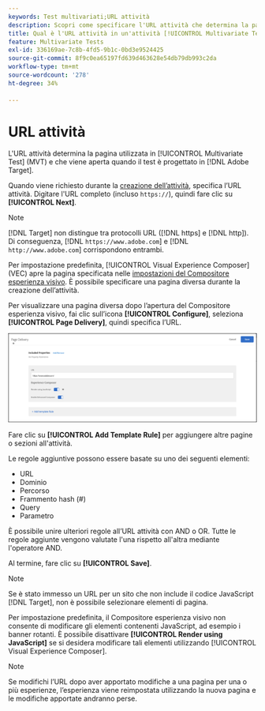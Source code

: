 ```yaml
---
keywords: Test multivariati;URL attività
description: Scopri come specificare l'URL attività che determina la pagina utilizzata nel test e che viene visualizzata quando l'attività [!UICONTROL Multivariate Test] è progettata utilizzando  [!DNL Adobe Target].
title: Qual è l'URL attività in un'attività [!UICONTROL Multivariate Test] (MVT)?
feature: Multivariate Tests
exl-id: 336169ae-7c8b-4fd5-9b1c-0bd3e9524425
source-git-commit: 8f9c0ea65197fd639d463628e54db79db993c2da
workflow-type: tm+mt
source-wordcount: '278'
ht-degree: 34%

---
```


# URL attività

L&#39;URL attività determina la pagina utilizzata in [!UICONTROL Multivariate Test] (MVT) e che viene aperta quando il test è progettato in [!DNL Adobe Target].

Quando viene richiesto durante la [creazione dell’attività](/help/main/c-activities/c-multivariate-testing/t-create-multivariate-test/create-multivariate-test.md), specifica l’URL attività. Digitare l&#39;URL completo (incluso `https://`), quindi fare clic su **[!UICONTROL Next]**.

>[!NOTE]
>
>[!DNL Target] non distingue tra protocolli URL ([!DNL https] e [!DNL http]). Di conseguenza, [!DNL `https://www.adobe.com`] e [!DNL `http://www.adobe.com`] corrispondono entrambi.

Per impostazione predefinita, [!UICONTROL Visual Experience Composer] (VEC) apre la pagina specificata nelle [impostazioni del Compositore esperienza visivo](/help/main/administrating-target/visual-experience-composer-set-up.md). È possibile specificare una pagina diversa durante la creazione dell’attività.

Per visualizzare una pagina diversa dopo l’apertura del Compositore esperienza visivo, fai clic sull’icona **[!UICONTROL Configure]**, seleziona **[!UICONTROL Page Delivery]**, quindi specifica l’URL.

![Finestra di dialogo Consegna pagine](/help/main/c-activities/c-multivariate-testing/t-create-multivariate-test/assets/url-config.png)

Fare clic su **[!UICONTROL Add Template Rule]** per aggiungere altre pagine o sezioni all&#39;attività.

Le regole aggiuntive possono essere basate su uno dei seguenti elementi:

* URL
* Dominio
* Percorso
* Frammento hash (#)
* Query
* Parametro

È possibile unire ulteriori regole all’URL attività con AND o OR. Tutte le regole aggiunte vengono valutate l&#39;una rispetto all&#39;altra mediante l&#39;operatore AND.

Al termine, fare clic su **[!UICONTROL Save]**.

>[!NOTE]
>
>Se è stato immesso un URL per un sito che non include il codice JavaScript [!DNL Target], non è possibile selezionare elementi di pagina.

Per impostazione predefinita, il Compositore esperienza visivo non consente di modificare gli elementi contenenti JavaScript, ad esempio i banner rotanti. È possibile disattivare **[!UICONTROL Render using JavaScript]** se si desidera modificare tali elementi utilizzando [!UICONTROL Visual Experience Composer].

>[!NOTE]
>
>Se modifichi l’URL dopo aver apportato modifiche a una pagina per una o più esperienze, l’esperienza viene reimpostata utilizzando la nuova pagina e le modifiche apportate andranno perse.
